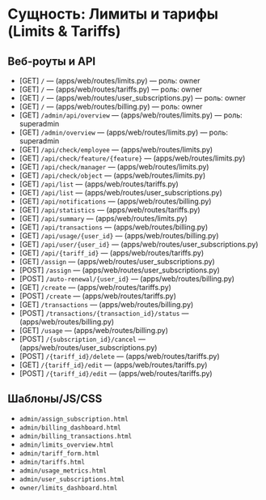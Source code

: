 # Сущность: Лимиты и тарифы (Limits & Tariffs)

## Веб-роуты и API
- [GET] `/` — (apps/web/routes/limits.py) — роль: owner
- [GET] `/` — (apps/web/routes/tariffs.py) — роль: owner
- [GET] `/` — (apps/web/routes/user_subscriptions.py) — роль: owner
- [GET] `/` — (apps/web/routes/billing.py) — роль: owner
- [GET] `/admin/api/overview` — (apps/web/routes/limits.py) — роль: superadmin
- [GET] `/admin/overview` — (apps/web/routes/limits.py) — роль: superadmin
- [GET] `/api/check/employee` — (apps/web/routes/limits.py)
- [GET] `/api/check/feature/{feature}` — (apps/web/routes/limits.py)
- [GET] `/api/check/manager` — (apps/web/routes/limits.py)
- [GET] `/api/check/object` — (apps/web/routes/limits.py)
- [GET] `/api/list` — (apps/web/routes/tariffs.py)
- [GET] `/api/list` — (apps/web/routes/user_subscriptions.py)
- [GET] `/api/notifications` — (apps/web/routes/billing.py)
- [GET] `/api/statistics` — (apps/web/routes/tariffs.py)
- [GET] `/api/summary` — (apps/web/routes/limits.py)
- [GET] `/api/transactions` — (apps/web/routes/billing.py)
- [GET] `/api/usage/{user_id}` — (apps/web/routes/billing.py)
- [GET] `/api/user/{user_id}` — (apps/web/routes/user_subscriptions.py)
- [GET] `/api/{tariff_id}` — (apps/web/routes/tariffs.py)
- [GET] `/assign` — (apps/web/routes/user_subscriptions.py)
- [POST] `/assign` — (apps/web/routes/user_subscriptions.py)
- [POST] `/auto-renewal/{user_id}` — (apps/web/routes/billing.py)
- [GET] `/create` — (apps/web/routes/tariffs.py)
- [POST] `/create` — (apps/web/routes/tariffs.py)
- [GET] `/transactions` — (apps/web/routes/billing.py)
- [POST] `/transactions/{transaction_id}/status` — (apps/web/routes/billing.py)
- [GET] `/usage` — (apps/web/routes/billing.py)
- [POST] `/{subscription_id}/cancel` — (apps/web/routes/user_subscriptions.py)
- [POST] `/{tariff_id}/delete` — (apps/web/routes/tariffs.py)
- [GET] `/{tariff_id}/edit` — (apps/web/routes/tariffs.py)
- [POST] `/{tariff_id}/edit` — (apps/web/routes/tariffs.py)

## Шаблоны/JS/CSS
- `admin/assign_subscription.html`
- `admin/billing_dashboard.html`
- `admin/billing_transactions.html`
- `admin/limits_overview.html`
- `admin/tariff_form.html`
- `admin/tariffs.html`
- `admin/usage_metrics.html`
- `admin/user_subscriptions.html`
- `owner/limits_dashboard.html`
